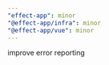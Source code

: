 ```yaml
---
"effect-app": minor
"@effect-app/infra": minor
"@effect-app/vue": minor
---
```


improve error reporting
